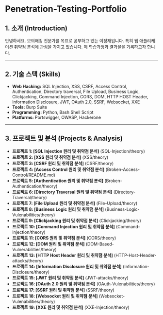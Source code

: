 # Penetration-Testing-Portfolio

## 1. 소개 (Introduction)
안녕하세요. 모의해킹 전문가를 목표로 공부하고 있는 이정재입니다. 
특히 웹 애플리케이션 취약점 분석에 관심을 가지고 있습니다.
제 학습과정과 결과물을 기록하고자 합니다.

---

## 2. 기술 스택 (Skills)

* **Web Hacking:** SQL Injection, XSS, CSRF, Access Control, Authentication, Directory traversal, File Upload, Business Logic, Clickjacking, Command Injection, CORS,  DOM,  HTTP HOST Header, Information Disclosure, JWT, OAuth 2.0, SSRF, Websocket, XXE
* **Tools:** Burp Suite
* **Programming:** Python, Bash Shell Script
* **Platforms:** Portswigger, OWASP, Hackerone 

---

## 3. 프로젝트 및 분석 (Projects & Analysis)

* **프로젝트 1: [SQL Injection 원리 및 취약점 분석]** (SQL-Injection/theory)
* **프로젝트 2: [XSS 원리 및 취약점 분석]** (XSS/theory)
* **프로젝트 3: [CSRF 원리 및 취약점 분석]** (CSRF/theory)
* **프로젝트 4: [Access Control 원리 및 취약점 분석]** (Broken-Access-Control/README.md)
* **프로젝트 5: [Authentication 원리 및 취약점 분석]** (Broken-Authentication/theory)
* **프로젝트 6: [Directory Traversal 원리 및 취약점 분석]** (Directory-Traversal/theory)
* **프로젝트 7: [File Upload 원리 및 취약점 분석]** (File-Upload/theory)
* **프로젝트 8: [Business Logic 원리 및 취약점 분석]** (Business-Logic-Vulenabilities/theory)
* **프로젝트 9: [Clickjacking 원리 및 취약점 분석]** (Clickjacking/theory)
* **프로젝트 10: [Command Injection 원리 및 취약점 분석]** (Command-Injection/theory)
* **프로젝트 11: [CORS 원리 및 취약점 분석]** (CORS/theory)
* **프로젝트 12: [DOM 원리 및 취약점 분석]** (DOM-Based-Vulnerabilities/theory)
* **프로젝트 13: [HTTP Host Header 원리 및 취약점 분석]** (HTTP-Host-Header-attacks/theory)
* **프로젝트 14: [Information Disclosure 원리 및 취약점 분석]** (Information-Disclosure/theory)
* **프로젝트 15: [JWT 원리 및 취약점 분석]** (JWT-attacks/theory)
* **프로젝트 16: [OAuth 2.0 원리 및 취약점 분석]** (OAuth-Vulenabilities/theory)
* **프로젝트 17: [SSRF 원리 및 취약점 분석]** (SSRF/theory)
* **프로젝트 18: [Websocket 원리 및 취약점 분석]** (Websocket-Vulenabilities/theory)
* **프로젝트 19: [XXE 원리 및 취약점 분석]** (XXE-Injection/theory)




